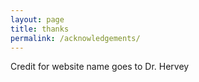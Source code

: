 ```yaml
---
layout: page
title: thanks
permalink: /acknowledgements/
---
```


Credit for website name goes to Dr. Hervey
